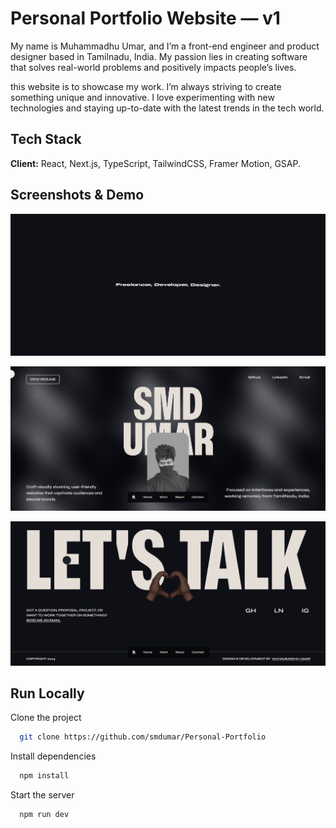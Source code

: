 # Personal Portfolio Website — v1

My name is Muhammadhu Umar, and I’m a front-end engineer and product designer based in Tamilnadu, India. My passion lies in creating software that solves real-world problems and positively impacts people’s lives.

this website is to showcase my work. I’m always striving to create something unique and innovative. I love experimenting with new technologies and staying up-to-date with the latest trends in the tech world.

## Tech Stack

**Client:** React, Next.js, TypeScript, TailwindCSS, Framer Motion, GSAP.

## Screenshots & Demo

![App Screenshot](./public/projects/ss1.png)

![App Screenshot](./public/projects/ss2.png)

![App Screenshot](./public/projects/ss3.png)


<!-- [View Live Demo](https://folio-v1-victorcodess.vercel.app/) -->

## Run Locally

Clone the project

```bash
  git clone https://github.com/smdumar/Personal-Portfolio
```

Install dependencies

```bash
  npm install
```

Start the server

```bash
  npm run dev
```
